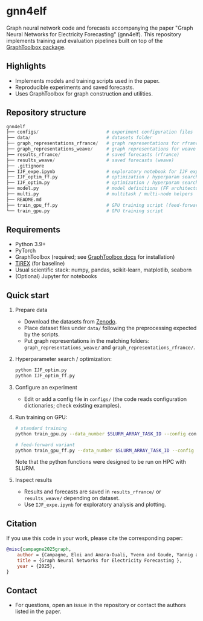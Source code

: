 # gnn4elf

Graph neural network code and forecasts accompanying the paper "Graph Neural Networks for Electricity Forecasting" (gnn4elf). This repository implements training and evaluation pipelines built on top of the [GraphToolbox package](https://github.com/eloicampagne/graphtoolbox).

## Highlights
- Implements models and training scripts used in the paper.
- Reproducible experiments and saved forecasts.
- Uses GraphToolbox for graph construction and utilities.

## Repository structure

```python
gnn4elf
├── configs/                         # experiment configuration files  
├── data/                            # datasets folder  
├── graph_representations_rfrance/   # graph representations for rfrance dataset  
├── graph_representations_weave/     # graph representations for weave dataset  
├── results_rfrance/                 # saved forecasts (rfrance)  
├── results_weave/                   # saved forecasts (weave)  
├── .gitignore  
├── IJF_expe.ipynb                   # exploratory notebook for IJF experiments  
├── IJF_optim_ff.py                  # optimization / hyperparam search (feed-forward variant)  
├── IJF_optim.py                     # optimization / hyperparam search  
├── model.py                         # model definitions (FF architecture)  
├── multi.py                         # multitask / multi-node helpers  
├── README.md  
├── train_gpu_ff.py                  # GPU training script (feed-forward experiments)  
└── train_gpu.py                     # GPU training script
````

## Requirements
- Python 3.9+
- PyTorch
- GraphToolbox (required; see [GraphToolbox docs](https://eloicampagne.fr/graphtoolbox) for installation)
- [TiREX](https://github.com/NX-AI/tirex) (for baseline)
- Usual scientific stack: numpy, pandas, scikit-learn, matplotlib, seaborn
- (Optional) Jupyter for notebooks

## Quick start
1. Prepare data
    - Download the datasets from [Zenodo](https://zenodo.org/records/17453409?token=eyJhbGciOiJIUzUxMiJ9.eyJpZCI6IjJkMzEwODAzLWM2NDMtNDljZi05MTA1LTA3Mjk1NWQ5YmRhMCIsImRhdGEiOnt9LCJyYW5kb20iOiIzN2RjMjZiNDhiNzc5YzQ3NzQ5NTQ5ZDZmN2E0YTc3ZCJ9.WIfAN3nX9wRLfaAQim_BfQmiqiPkwKRKGr-lF2m2cOJM0d0O8rofN76WmcMCE6Pq-ushBaoIB2yZN_C3uKsxWQ).
    - Place dataset files under `data/` following the preprocessing expected by the scripts.
    - Put graph representations in the matching folders: `graph_representations_weave/` and `graph_representations_rfrance/`.

2. Hyperparameter search / optimization:
    ```bash
    python IJF_optim.py 
    python IJF_optim_ff.py
    ```

3. Configure an experiment
    - Edit or add a config file in `configs/` (the code reads configuration dictionaries; check existing examples).

4. Run training on GPU:
    ```bash
    # standard training
    python train_gpu.py --data_number $SLURM_ARRAY_TASK_ID --config configs/your_config.json

    # feed-forward variant
    python train_gpu_ff.py --data_number $SLURM_ARRAY_TASK_ID --config configs/your_ff_config.json
    ```
    Note that the python functions were designed to be run on HPC with SLURM.

5. Inspect results
    - Results and forecasts are saved in `results_rfrance/` or `results_weave/` depending on dataset.
    - Use `IJF_expe.ipynb` for exploratory analysis and plotting.

## Citation
If you use this code in your work, please cite the corresponding paper:

```bibtex
@misc{campagne2025graph,
    author = {Campagne, Eloi and Amara-Ouali, Yvenn and Goude, Yannig and Kalogeratos, Argyris},
    title = {Graph Neural Networks for Electricity Forecasting },
    year = {2025},
}
```

## Contact
- For questions, open an issue in the repository or contact the authors listed in the paper.

